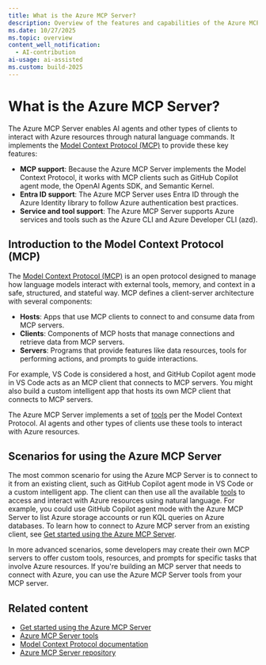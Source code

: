 ```yaml
---
title: What is the Azure MCP Server?
description: Overview of the features and capabilities of the Azure MCP Server that helps developers be more productive when building and deploying apps to Azure
ms.date: 10/27/2025
ms.topic: overview 
content_well_notification: 
  - AI-contribution
ai-usage: ai-assisted
ms.custom: build-2025
---
```


# What is the Azure MCP Server?

The Azure MCP Server enables AI agents and other types of clients to interact with Azure resources through natural language commands. It implements the [Model Context Protocol (MCP)](https://modelcontextprotocol.io/) to provide these key features:

- **MCP support**: Because the Azure MCP Server implements the Model Context Protocol, it works with MCP clients such as GitHub Copilot agent mode, the OpenAI Agents SDK, and Semantic Kernel.
- **Entra ID support**: The Azure MCP Server uses Entra ID through the Azure Identity library to follow Azure authentication best practices.
- **Service and tool support**: The Azure MCP Server supports Azure services and tools such as the Azure CLI and Azure Developer CLI (azd).

## Introduction to the Model Context Protocol (MCP)

The [Model Context Protocol (MCP)](https://modelcontextprotocol.io/) is an open protocol designed to manage how language models interact with external tools, memory, and context in a safe, structured, and stateful way. MCP defines a client-server architecture with several components:

- **Hosts**: Apps that use MCP clients to connect to and consume data from MCP servers.
- **Clients**: Components of MCP hosts that manage connections and retrieve data from MCP servers.
- **Servers**: Programs that provide features like data resources, tools for performing actions, and prompts to guide interactions.

For example, VS Code is considered a host, and GitHub Copilot agent mode in VS Code acts as an MCP client that connects to MCP servers. You might also build a custom intelligent app that hosts its own MCP client that connects to MCP servers.

The Azure MCP Server implements a set of [tools](./tools/index.md) per the Model Context Protocol. AI agents and other types of clients use these tools to interact with Azure resources.

## Scenarios for using the Azure MCP Server

The most common scenario for using the Azure MCP Server is to connect to it from an existing client, such as GitHub Copilot agent mode in VS Code or a custom intelligent app. The client can then use all the available [tools](./tools/index.md) to access and interact with Azure resources using natural language. For example, you could use GitHub Copilot agent mode with the Azure MCP Server to list Azure storage accounts or run KQL queries on Azure databases. To learn how to connect to Azure MCP server from an existing client, see [Get started using the Azure MCP Server](get-started.md).

In more advanced scenarios, some developers may create their own MCP servers to offer custom tools, resources, and prompts for specific tasks that involve Azure resources. If you're building an MCP server that needs to connect with Azure, you can use the Azure MCP Server tools from your MCP server.

## Related content

- [Get started using the Azure MCP Server](get-started.md)
- [Azure MCP Server tools](./tools/index.md)
- [Model Context Protocol documentation](https://modelcontextprotocol.io/introduction)
- [Azure MCP Server repository](https://github.com/microsoft/mcp/tree/main/servers/Azure.Mcp.Server)
